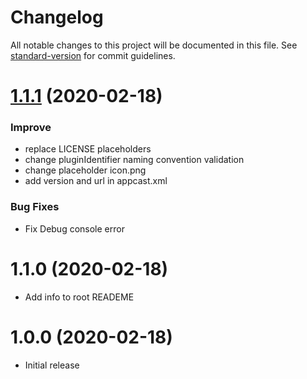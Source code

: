 # Changelog

All notable changes to this project will be documented in this file. See [standard-version](https://github.com/conventional-changelog/standard-version) for commit guidelines.

<a name="1.1.1"></a>
# [1.1.1](https://github.com/FriendsOfHere/plugin-generator/compare/v1.1.0...v1.1.1) (2020-02-18)

### Improve

* replace LICENSE placeholders
* change pluginIdentifier naming convention validation
* change placeholder icon.png
* add version and url in appcast.xml

### Bug Fixes

* Fix Debug console error

<a name="1.1.0"></a>
# 1.1.0 (2020-02-18)

* Add info to root READEME

<a name="1.0.0"></a>
# 1.0.0 (2020-02-18)

* Initial release
